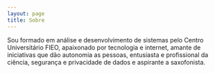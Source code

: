 ```yaml
---
layout: page
title: Sobre
---
```


Sou formado em análise e desenvolvimento de sistemas pelo Centro Universitário FIEO, apaixonado por tecnologia e internet, amante de iniciativas que dão autonomia as pessoas, entusiasta e profissional da ciência, segurança e privacidade de dados e aspirante a saxofonista.